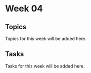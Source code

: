 # Week 04

## Topics
Topics for this week will be added here.

## Tasks
Tasks for this week will be added here.
